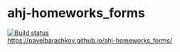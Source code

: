 # ahj-homeworks_forms
[![Build status](https://ci.appveyor.com/api/projects/status/8n5cai5ltt7455bm?svg=true)](https://ci.appveyor.com/project/PavelBarashkov/ahj-homeworks-forms)<br>
https://pavelbarashkov.github.io/ahj-homeworks_forms/
